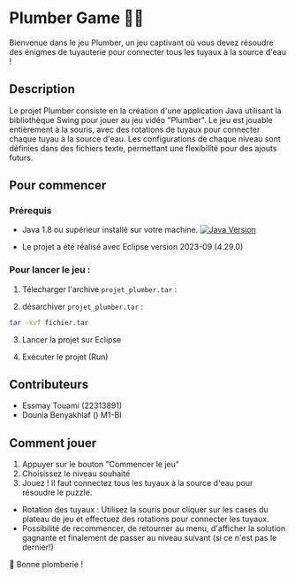 # Plumber Game 👨‍🔧
Bienvenue dans le jeu Plumber, un jeu captivant où vous devez résoudre des énigmes de tuyauterie pour connecter tous les tuyaux à la source d'eau ! 

## Description
Le projet Plumber consiste en la création d'une application Java utilisant la bibliothèque Swing pour jouer au jeu vidéo "Plumber". Le jeu est jouable entièrement à la souris, avec des rotations de tuyaux pour connecter chaque tuyau à la source d'eau. Les configurations de chaque niveau sont définies dans des fichiers texte, permettant une flexibilité pour des ajouts futurs.


## Pour commencer
### Prérequis
- Java 1.8 ou supérieur installé sur votre machine. [![Java Version](https://img.shields.io/badge/Java-1.8%2B-blue.svg)](https://www.java.com/en/download/)

- Le projet a été réalisé avec Eclipse version 2023-09 (4.29.0) 

### Pour lancer le jeu :

1. Télecharger l'archive `projet_plumber.tar` :

2. désarchiver `projet_plumber.tar` :
```bash
tar -xvf fichier.tar
```

3. Lancer la projet sur Eclipse

4. Exécuter le projet (Run)

## Contributeurs
- Essmay Touami (22313891)
- Dounia Benyakhlaf ()
M1-BI


## Comment jouer
1. Appuyer sur le bouton "Commencer le jeu"
2. Choisissez le niveau souhaité
3. Jouez ! Il faut connectez tous les tuyaux à la source d'eau pour résoudre le puzzle.
- Rotation des tuyaux : Utilisez la souris pour cliquer sur les cases du plateau de jeu et effectuez des rotations pour connecter les tuyaux.
- Possibilité de recommencer, de retourner au menu, d'afficher la solution gagnante et finalement de passer au niveau suivant (si ce n'est pas le dernier!)



🔧 Bonne plomberie !











